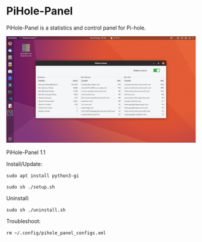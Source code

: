 # PiHole-Panel
PiHole-Panel is a statistics and control panel for Pi-hole.

![](pihole-panel_preview.png)

PiHole-Panel 1.1

Install/Update:
```
sudo apt install python3-gi
```
```
sudo sh ./setup.sh
```

Uninstall:
```
sudo sh ./uninstall.sh
```

Troubleshoot:
```
rm ~/.config/pihole_panel_configs.xml
```